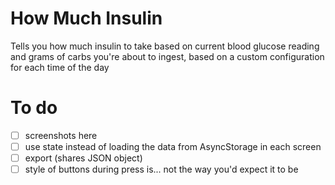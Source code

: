 # How Much Insulin
Tells you how much insulin to take based on current blood glucose reading and grams of carbs you're about to ingest, based on a custom configuration for each time of the day
# To do
* [ ] screenshots here
* [ ] use state instead of loading the data from AsyncStorage in each screen
* [ ] export (shares JSON object)
* [ ] style of buttons during press is... not the way you'd expect it to be 
